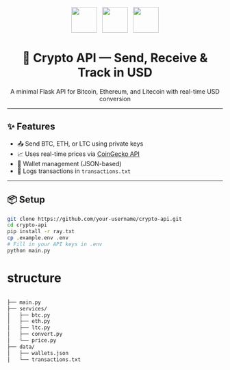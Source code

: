 <div align="center">
  <img src="https://cryptologos.cc/logos/bitcoin-btc-logo.png" height="60"/> &nbsp;
  <img src="https://cryptologos.cc/logos/ethereum-eth-logo.png" height="60"/> &nbsp;
  <img src="https://cryptologos.cc/logos/litecoin-ltc-logo.png" height="60"/>

  <h1>💸 Crypto API — Send, Receive & Track in USD</h1>
  <p>A minimal Flask API for Bitcoin, Ethereum, and Litecoin with real-time USD conversion</p>
</div>

---

## ✨ Features

- 📤 Send BTC, ETH, or LTC using private keys
- 📈 Uses real-time prices via [CoinGecko API](https://www.coingecko.com/)
- 🔐 Wallet management (JSON-based)
- 📝 Logs transactions in `transactions.txt`

---

## 📦 Setup

```bash
git clone https://github.com/your-username/crypto-api.git
cd crypto-api
pip install -r ray.txt
cp .example.env .env
# Fill in your API keys in .env
python main.py
```

# structure
```bash

├── main.py
├── services/
│   ├── btc.py
│   ├── eth.py
│   ├── ltc.py
│   ├── convert.py
│   └── price.py
├── data/
│   ├── wallets.json
│   └── transactions.txt
```
